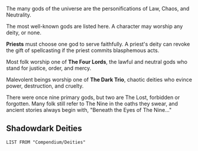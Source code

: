 The many gods of the universe are the personifications of Law, Chaos, and Neutrality.

The most well-known gods are listed here. A character may worship any deity, or none.

**Priests** must choose one god to serve faithfully. A priest's deity can revoke the gift of spellcasting if the priest commits blasphemous acts.

Most folk worship one of **The Four Lords**, the lawful and neutral gods who stand for justice, order, and mercy.

Malevolent beings worship one of **The Dark Trio**, chaotic deities who evince power, destruction, and cruelty.

There were once nine primary gods, but two are The Lost, forbidden or forgotten. Many folk still refer to The Nine in the oaths they swear, and ancient stories always begin with, "Beneath the Eyes of The Nine..."

## Shadowdark Deities
```dataview
LIST FROM "Compendium/Deities"
```

